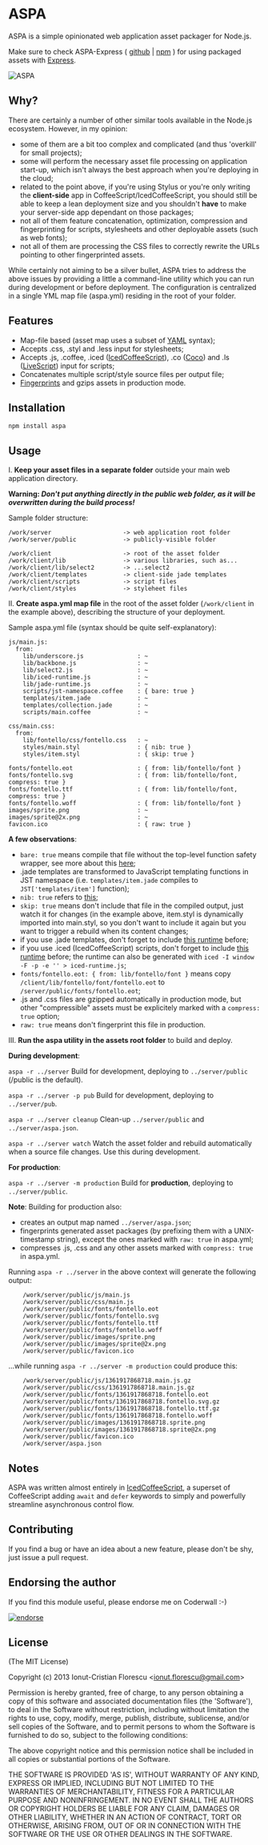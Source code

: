 # ASPA
ASPA is a simple opinionated web application asset packager for Node.js.

Make sure to check ASPA-Express ( [github](https://github.com/icflorescu/aspa-express) | [npm](https://npmjs.org/package/aspa-express) ) for using packaged assets with [Express](http://expressjs.com).

![ASPA](https://raw.github.com/icflorescu/aspa/master/aspa.png)

## Why?
There are certainly a number of other similar tools available in the Node.js ecosystem. However, in my opinion:

- some of them are a bit too complex and complicated (and thus 'overkill' for small projects);
- some will perform the necessary asset file processing on application start-up, which isn't always the best approach when you're deploying in the cloud;
- related to the point above, if you're using Stylus or you're only writing the **client-side** app in CoffeeScript/IcedCoffeeScript, you should still be able to keep a lean deployment size and you shouldn't **have** to make your server-side app dependant on those packages;
- not all of them feature concatenation, optimization, compression and fingerprinting for scripts, stylesheets and other deployable assets (such as web fonts);
- not all of them are processing the CSS files to correctly rewrite the URLs pointing to other fingerprinted assets.

While certainly not aiming to be a silver bullet, ASPA tries to address the above issues by providing a little a command-line utility which you can run during development or before deployment. The configuration is centralized in a single YML map file (aspa.yml) residing in the root of your folder.

## Features

- Map-file based (asset map uses a subset of [YAML](http://en.wikipedia.org/wiki/YAML) syntax);
- Accepts .css, .styl and .less input for stylesheets;
- Accepts .js, .coffee, .iced ([IcedCoffeeScript](http://maxtaco.github.com/coffee-script/)), .co ([Coco](https://github.com/satyr/coco#readme)) and .ls ([LiveScript](http://livescript.net/)) input for scripts;
- Concatenates multiple script/style source files per output file;
- [Fingerprints](http://guides.rubyonrails.org/asset_pipeline.html#what-is-fingerprinting-and-why-should-i-care) and gzips assets in production mode.

## Installation

	npm install aspa

## Usage

I. **Keep your asset files in a separate folder** outside your main web application directory.

   **Warning: _Don't put anything directly in the public web folder, as it will be overwritten during the build process!_**

   Sample folder structure:

    /work/server                    -> web application root folder
    /work/server/public             -> publicly-visible folder

    /work/client                    -> root of the asset folder
    /work/client/lib                -> various libraries, such as...
    /work/client/lib/select2        -> ...select2
    /work/client/templates          -> client-side jade templates
    /work/client/scripts            -> script files
    /work/client/styles             -> styleheet files

II. **Create aspa.yml map file** in the root of the asset folder (`/work/client` in the example above), describing the structure of your deployment.

   Sample aspa.yml file (syntax should be quite self-explanatory):

    js/main.js:
      from:
        lib/underscore.js               : ~
        lib/backbone.js                 : ~
        lib/select2.js                  : ~
        lib/iced-runtime.js             : ~
        lib/jade-runtime.js             : ~
        scripts/jst-namespace.coffee    : { bare: true }
        templates/item.jade             : ~
        templates/collection.jade       : ~
        scripts/main.coffee             : ~

    css/main.css:
      from:
        lib/fontello/css/fontello.css   : ~
        styles/main.styl                : { nib: true }
        styles/item.styl                : { skip: true }

    fonts/fontello.eot                  : { from: lib/fontello/font }
    fonts/fontello.svg                  : { from: lib/fontello/font, compress: true }
    fonts/fontello.ttf                  : { from: lib/fontello/font, compress: true }
    fonts/fontello.woff                 : { from: lib/fontello/font }
    images/sprite.png                   : ~
    images/sprite@2x.png                : ~
    favicon.ico                         : { raw: true }

   **A few observations**:

   * `bare: true` means compile that file without the top-level function safety wrapper, see more about this [here](http://coffeescript.org/#usage);
   * .jade templates are transformed to JavaScript templating functions in JST namespace (i.e. `templates/item.jade` compiles to `JST['templates/item']` function);
   * `nib: true` refers to [this](http://visionmedia.github.com/nib/);
   * `skip: true` means don't include that file in the compiled output, just watch it for changes (in the example above, item.styl is dynamically imported into main.styl, so you don't want to include it again but you want to trigger a rebuild when its content changes;
   * if you use .jade templates, don't forget to include [this runtime](https://github.com/visionmedia/jade/blob/master/runtime.js) before;
   * if you use .iced (IcedCoffeeScript) scripts, don't forget to include [this runtime](https://gist.github.com/icflorescu/5198453) before; the runtime can also be generated with `iced -I window -F -p -e '' > iced-runtime.js`;
   * `fonts/fontello.eot: { from: lib/fontello/font }` means copy `/client/lib/fontello/font/fontello.eot` to `/server/public/fonts/fontello.eot`;
   * .js and .css files are gzipped automatically in production mode, but other "compressible" assets must be explicitely marked with a `compress: true` option;
   * `raw: true` means don't fingerprint this file in production.

III. **Run the aspa utility in the assets root folder** to build and deploy.

   **During development**:

   `aspa -r ../server`
   Build for development, deploying to `../server/public` (/public is the default).

   `aspa -r ../server -p pub`
   Build for development, deploying to `../server/pub`.

   `aspa -r ../server cleanup`
   Clean-up `../server/public` and `../server/aspa.json`.

   `aspa -r ../server watch`
   Watch the asset folder and rebuild automatically when a source file changes. Use this during development.

   **For production**:

   `aspa -r ../server -m production`
   Build for **production**, deploying to `../server/public`.

   **Note**: Building for production also:
   * creates an output map named `../server/aspa.json`;
   * fingerprints generated asset packages (by prefixing them with a UNIX-timestamp string), except the ones marked with `raw: true` in aspa.yml;
   * compresses .js, .css and any other assets marked with `compress: true` in aspa.yml.

  Running `aspa -r ../server` in the above context will generate the following output:

        /work/server/public/js/main.js
        /work/server/public/css/main.js
        /work/server/public/fonts/fontello.eot
        /work/server/public/fonts/fontello.svg
        /work/server/public/fonts/fontello.ttf
        /work/server/public/fonts/fontello.woff
        /work/server/public/images/sprite.png
        /work/server/public/images/sprite@2x.png
        /work/server/public/favicon.ico

  ...while running `aspa -r ../server -m production` could produce this:

        /work/server/public/js/1361917868718.main.js.gz
        /work/server/public/css/1361917868718.main.js.gz
        /work/server/public/fonts/1361917868718.fontello.eot
        /work/server/public/fonts/1361917868718.fontello.svg.gz
        /work/server/public/fonts/1361917868718.fontello.ttf.gz
        /work/server/public/fonts/1361917868718.fontello.woff
        /work/server/public/images/1361917868718.sprite.png
        /work/server/public/images/1361917868718.sprite@2x.png
        /work/server/public/favicon.ico
        /work/server/aspa.json

## Notes

ASPA was written almost entirely in [IcedCoffeeScript](http://maxtaco.github.com/coffee-script/), a superset of CoffeeScript adding `await` and `defer` keywords to simply and powerfully streamline asynchronous control flow.

## Contributing

If you find a bug or have an idea about a new feature, please don't be shy, just issue a pull request.

## Endorsing the author

If you find this module useful, please endorse me on Coderwall :-)

[![endorse](https://api.coderwall.com/icflorescu/endorsecount.png)](https://coderwall.com/icflorescu)

## License

(The MIT License)

Copyright (c) 2013 Ionut-Cristian Florescu &lt;ionut.florescu@gmail.com&gt;

Permission is hereby granted, free of charge, to any person obtaining a copy of this software and associated documentation files (the 'Software'), to deal in the Software without restriction, including without limitation the rights to use, copy, modify, merge, publish, distribute, sublicense, and/or sell copies of the Software, and to permit persons to whom the Software is furnished to do so, subject to the following conditions:

The above copyright notice and this permission notice shall be included in all copies or substantial portions of the Software.

THE SOFTWARE IS PROVIDED 'AS IS', WITHOUT WARRANTY OF ANY KIND, EXPRESS OR IMPLIED, INCLUDING BUT NOT LIMITED TO THE WARRANTIES OF MERCHANTABILITY, FITNESS FOR A PARTICULAR PURPOSE AND NONINFRINGEMENT. IN NO EVENT SHALL THE AUTHORS OR COPYRIGHT HOLDERS BE LIABLE FOR ANY CLAIM, DAMAGES OR OTHER LIABILITY, WHETHER IN AN ACTION OF CONTRACT,
TORT OR OTHERWISE, ARISING FROM, OUT OF OR IN CONNECTION WITH THE SOFTWARE OR THE USE OR OTHER DEALINGS IN THE SOFTWARE.
